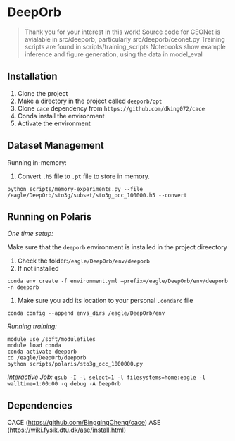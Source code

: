 # DeepOrb

> Thank you for your interest in this work!
> Source code for CEONet is avialable in src/deeporb, particularly src/deeporb/ceonet.py
> Training scripts are found in scripts/training_scripts
> Notebooks show example inference and figure generation, using the data in model_eval

## Installation

1. Clone the project
1. Make a directory in the project called `deeporb/opt`
1. Clone `cace` dependency from `https://github.com/dking072/cace`
1. Conda install the environment
1. Activate the environment

## Dataset Management

Running in-memory:

1. Convert `.h5` file to `.pt` file to store in memory.

`python scripts/memory-experiments.py --file /eagle/DeepOrb/sto3g/subset/sto3g_occ_100000.h5 --convert`

## Running on Polaris

*One time setup:*

Make sure that the `deeporb` environment is installed in the project direectory
1. Check the folder:`/eagle/DeepOrb/env/deeporb`
1. If not installed 

```
conda env create -f environment.yml —prefix=/eagle/DeepOrb/env/deeporb -n deeporb
```

1. Make sure you add its location to your personal `.condarc` file

```
conda config --append envs_dirs /eagle/DeepOrb/env
```

*Running training:*

```
module use /soft/modulefiles
module load conda
conda activate deeporb
cd /eagle/DeepOrb/deeporb
python scripts/polaris/sto3g_occ_1000000.py
```

*Interactive Job:*
`qsub -I -l select=1 -l filesystems=home:eagle -l walltime=1:00:00 -q debug -A DeepOrb`

## Dependencies

CACE (https://github.com/BingqingCheng/cace)
ASE (https://wiki.fysik.dtu.dk/ase/install.html)

